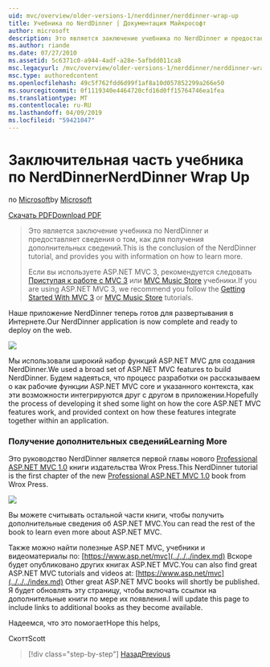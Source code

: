 ```yaml
---
uid: mvc/overview/older-versions-1/nerddinner/nerddinner-wrap-up
title: Учебника по NerdDinner | Документация Майкрософт
author: microsoft
description: Это является заключение учебника по NerdDinner и предоставляет сведения о том, как для получения дополнительных сведений.
ms.author: riande
ms.date: 07/27/2010
ms.assetid: 5c6371c0-a944-4adf-a28e-5afbdd011ca8
msc.legacyurl: /mvc/overview/older-versions-1/nerddinner/nerddinner-wrap-up
msc.type: authoredcontent
ms.openlocfilehash: 49c5f762fdd6d99f1af8a10d057852299a266e50
ms.sourcegitcommit: 0f1119340e4464720cfd16d0ff15764746ea1fea
ms.translationtype: MT
ms.contentlocale: ru-RU
ms.lasthandoff: 04/09/2019
ms.locfileid: "59421047"
---
```

# <a name="nerddinner-wrap-up"></a><span data-ttu-id="3ca22-103">Заключительная часть учебника по NerdDinner</span><span class="sxs-lookup"><span data-stu-id="3ca22-103">NerdDinner Wrap Up</span></span>

<span data-ttu-id="3ca22-104">по [Microsoft](https://github.com/microsoft)</span><span class="sxs-lookup"><span data-stu-id="3ca22-104">by [Microsoft](https://github.com/microsoft)</span></span>

[<span data-ttu-id="3ca22-105">Скачать PDF</span><span class="sxs-lookup"><span data-stu-id="3ca22-105">Download PDF</span></span>](http://aspnetmvcbook.s3.amazonaws.com/aspnetmvc-nerdinner_v1.pdf)

> <span data-ttu-id="3ca22-106">Это является заключение учебника по NerdDinner и предоставляет сведения о том, как для получения дополнительных сведений.</span><span class="sxs-lookup"><span data-stu-id="3ca22-106">This is the conclusion of the NerdDinner tutorial, and provides you with information on how to learn more.</span></span>
> 
> <span data-ttu-id="3ca22-107">Если вы используете ASP.NET MVC 3, рекомендуется следовать [Приступая к работе с MVC 3](../../older-versions/getting-started-with-aspnet-mvc3/cs/intro-to-aspnet-mvc-3.md) или [MVC Music Store](../../older-versions/mvc-music-store/mvc-music-store-part-1.md) учебники.</span><span class="sxs-lookup"><span data-stu-id="3ca22-107">If you are using ASP.NET MVC 3, we recommend you follow the [Getting Started With MVC 3](../../older-versions/getting-started-with-aspnet-mvc3/cs/intro-to-aspnet-mvc-3.md) or [MVC Music Store](../../older-versions/mvc-music-store/mvc-music-store-part-1.md) tutorials.</span></span>


<span data-ttu-id="3ca22-108">Наше приложение NerdDinner теперь готов для развертывания в Интернете.</span><span class="sxs-lookup"><span data-stu-id="3ca22-108">Our NerdDinner application is now complete and ready to deploy on the web.</span></span>

![](nerddinner-wrap-up/_static/image1.png)

<span data-ttu-id="3ca22-109">Мы использовали широкий набор функций ASP.NET MVC для создания NerdDinner.</span><span class="sxs-lookup"><span data-stu-id="3ca22-109">We used a broad set of ASP.NET MVC features to build NerdDinner.</span></span> <span data-ttu-id="3ca22-110">Будем надеяться, что процесс разработки он рассказываем о как рабочие функции ASP.NET MVC core и указанного контекста, как эти возможности интегрируются друг с другом в приложении.</span><span class="sxs-lookup"><span data-stu-id="3ca22-110">Hopefully the process of developing it shed some light on how the core ASP.NET MVC features work, and provided context on how these features integrate together within an application.</span></span>

### <a name="learning-more"></a><span data-ttu-id="3ca22-111">Получение дополнительных сведений</span><span class="sxs-lookup"><span data-stu-id="3ca22-111">Learning More</span></span>

<span data-ttu-id="3ca22-112">Это руководство NerdDinner является первой главы нового [Professional ASP.NET MVC 1.0](https://www.amazon.com/gp/product/0470384611?ie=UTF8&amp;tag=scoblo04-20&amp;linkCode=xm2&amp;camp=1789&amp;creativeASIN=0470384611) книги издательства Wrox Press.</span><span class="sxs-lookup"><span data-stu-id="3ca22-112">This NerdDinner tutorial is the first chapter of the new [Professional ASP.NET MVC 1.0](https://www.amazon.com/gp/product/0470384611?ie=UTF8&amp;tag=scoblo04-20&amp;linkCode=xm2&amp;camp=1789&amp;creativeASIN=0470384611) book from Wrox Press.</span></span>

[![](https://mscblogs.blob.core.windows.net/media/scottgu/Media/bookcover1_6CAECF94.png)](https://www.amazon.com/gp/product/0470384611?ie=UTF8&amp;tag=scoblo04-20&amp;linkCode=xm2&amp;camp=1789&amp;creativeASIN=0470384611)

<span data-ttu-id="3ca22-113">Вы можете считывать остальной части книги, чтобы получить дополнительные сведения об ASP.NET MVC.</span><span class="sxs-lookup"><span data-stu-id="3ca22-113">You can read the rest of the book to learn even more about ASP.NET MVC.</span></span>

<span data-ttu-id="3ca22-114">Также можно найти полезные ASP.NET MVC, учебники и видеоматериалы по: [https://www.asp.net/mvc](../../../index.md) Вскоре будет опубликовано других книгах ASP.NET MVC.</span><span class="sxs-lookup"><span data-stu-id="3ca22-114">You can also find great ASP.NET MVC tutorials and videos at: [https://www.asp.net/mvc](../../../index.md) Other great ASP.NET MVC books will shortly be published.</span></span> <span data-ttu-id="3ca22-115">Я будет обновлять эту страницу, чтобы включать ссылки на дополнительные книги по мере их появления.</span><span class="sxs-lookup"><span data-stu-id="3ca22-115">I will update this page to include links to additional books as they become available.</span></span>

<span data-ttu-id="3ca22-116">Надеемся, что это помогает</span><span class="sxs-lookup"><span data-stu-id="3ca22-116">Hope this helps,</span></span>

<span data-ttu-id="3ca22-117">Скотт</span><span class="sxs-lookup"><span data-stu-id="3ca22-117">Scott</span></span>

> [!div class="step-by-step"]
> [<span data-ttu-id="3ca22-118">Назад</span><span class="sxs-lookup"><span data-stu-id="3ca22-118">Previous</span></span>](enable-automated-unit-testing.md)
